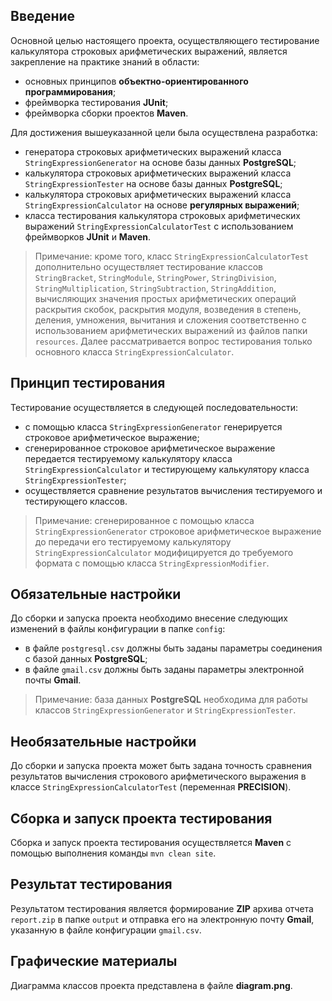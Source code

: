 ## Введение
Основной целью настоящего проекта, осуществляющего тестирование калькулятора строковых арифметических выражений, является закрепление на практике знаний в области: 
- основных принципов **объектно-ориентированного программирования**; 
- фреймворка тестирования **JUnit**; 
- фреймворка сборки проектов **Maven**.

Для достижения вышеуказанной цели была осуществлена разработка: 
- генератора строковых арифметических выражений класса `StringExpressionGenerator` на основе базы данных **PostgreSQL**;
- калькулятора строковых арифметических выражений класса `StringExpressionTester` на основе базы данных **PostgreSQL**;
- калькулятора строковых арифметических выражений класса `StringExpressionCalculator` на основе **регулярных выражений**;
- класса тестирования калькулятора строковых арифметических выражений `StringExpressionCalculatorTest` с использованием фреймворков **JUnit**  и **Maven**.

> Примечание: кроме того, класс `StringExpressionCalculatorTest` дополнительно осуществляет тестирование классов `StringBracket`, `StringModule`, `StringPower`, `StringDivision`, `StringMultiplication`, `StringSubtraction`, `StringAddition`, вычисляющих значения простых арифметических операций раскрытия скобок, раскрытия модуля, возведения в степень, деления, умножения, вычитания и сложения соответственно с использованием арифметических выражений из файлов папки `resources`. Далее рассматривается вопрос тестирования только основного класса `StringExpressionCalculator`.
## Принцип тестирования
Тестирование осуществляется в следующей последовательности:
- с помощью класса `StringExpressionGenerator` генерируется строковое арифметическое выражение; 
- сгенерированное строковое арифметическое выражение передается тестируемому калькулятору класса `StringExpressionCalculator` и тестирующему калькулятору класса `StringExpressionTester`;
- осуществляется сравнение результатов вычисления тестируемого и тестирующего классов. 
> Примечание: сгенерированное с помощью класса `StringExpressionGenerator` строковое арифметическое выражение до передачи его тестируемому калькулятору `StringExpressionCalculator` модифицируется до требуемого формата с помощью класса `StringExpressionModifier`.
## Обязательные настройки
До сборки и запуска проекта необходимо внесение следующих изменений в файлы конфигурации в папке `config`:
- в файле `postgresql.csv` должны быть заданы параметры соединения с базой данных **PostgreSQL**;
- в файле `gmail.csv` должны быть заданы параметры электронной почты **Gmail**.
> Примечание: база данных **PostgreSQL** необходима для работы классов `StringExpressionGenerator` и `StringExpressionTester`. 
## Необязательные настройки
До сборки и запуска проекта может быть задана точность сравнения результатов вычисления строкового арифметического выражения в классе `StringExpressionCalculatorTest` (переменная **PRECISION**).
## Сборка и запуск проекта тестирования
Сборка и запуск проекта тестирования осуществляется **Maven** с помощью выполнения команды `mvn clean site`.
## Результат тестирования
Результатом тестирования является формирование **ZIP** архива отчета `report.zip` в папке `output` и отправка его на электронную почту **Gmail**, указанную в файле конфигурации `gmail.csv`.
## Графические материалы
Диаграмма классов проекта представлена в файле **diagram.png**.